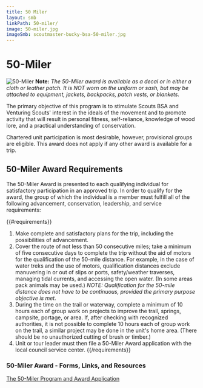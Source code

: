 ```yaml
---
title: 50 Miler
layout: smb
linkPath: 50-miler/
image: 50-miler.jpg
imageSmb: scoutmaster-bucky-bsa-50-miler.jpg
---
```


# 50-Miler

<div class="D(f) Fxd(c)--s">
<div class="Ta(c) Pt(1em)--s">

![50-Miler]({{imageSmb}})
**Note:** *The 50-Miler award is available as a decal or in either a cloth or leather patch. It is NOT worn on the uniform or sash, but may be attached to equipment, jackets, backpacks, patch vests, or blankets.*
</div>

<div>

The primary objective of this program is to stimulate Scouts BSA and Venturing Scouts' interest in the ideals of the movement and to promote activity that will result in personal fitness, self-reliance, knowledge of wood lore, and a practical understanding of conservation.

Chartered unit participation is most desirable, however, provisional groups are eligible. This award does not apply if any other award is available for a trip.

</div></div>

## 50-Miler Award Requirements

The 50-Miler Award is presented to each qualifying individual for satisfactory participation in an approved trip. In order to qualify for the award, the group of which the individual is a member must fulfill all of the following advancement, conservation, leadership, and service requirements:

{{#requirements}}
1. Make complete and satisfactory plans for the trip, including the possibilities of advancement.
2. Cover the route of not less than 50 consecutive miles; take a minimum of five consecutive days to complete the trip without the aid of motors for the qualification of the 50-mile distance.  For example, in the case of water treks and the use of motors, qualification distances exclude manuvering in or out of slips or ports, safety/weather traverses, managing tidal currents, and accessing the open water. (In some areas pack animals may be used.) *NOTE: Qualification for the 50-mile distance does not have to be continuous, provided the primary purpose objective is met.*
3. During the time on the trail or waterway, complete a minimum of 10 hours each of group work on projects to improve the trail, springs, campsite, portage, or area. If, after checking with recognized authorities, it is not possible to complete 10 hours each of group work on the trail, a similar project may be done in the unit's home area. (There should be no unauthorized cutting of brush or timber.)
4. Unit or tour leader must then file a 50-Miler Award application with the local council service center.
{{/requirements}}

### 50-Miler Award - Forms, Links, and Resources

[The 50-Miler Program and Award Application](https://filestore.scouting.org/filestore/pdf/430-067_WB.pdf)

